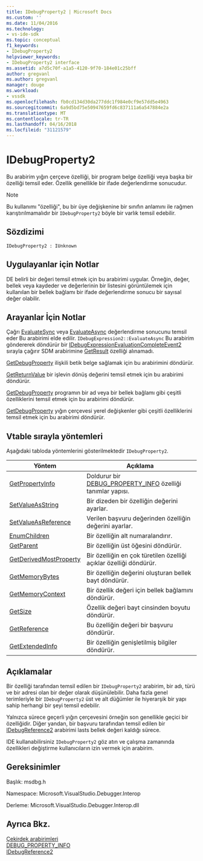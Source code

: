 ```yaml
---
title: IDebugProperty2 | Microsoft Docs
ms.custom: ''
ms.date: 11/04/2016
ms.technology:
- vs-ide-sdk
ms.topic: conceptual
f1_keywords:
- IDebugProperty2
helpviewer_keywords:
- IDebugProperty2 interface
ms.assetid: a7d5c70f-a1a5-4120-9f70-184e01c25bff
author: gregvanl
ms.author: gregvanl
manager: douge
ms.workload:
- vssdk
ms.openlocfilehash: fb0cd134d30da277ddc1f984e0cf9e57dd5e4963
ms.sourcegitcommit: 6a9d5bd75e50947659fd6c837111a6a547884e2a
ms.translationtype: MT
ms.contentlocale: tr-TR
ms.lasthandoff: 04/16/2018
ms.locfileid: "31121579"
---
```

# <a name="idebugproperty2"></a>IDebugProperty2
Bu arabirim yığın çerçeve özelliği, bir program belge özelliği veya başka bir özelliği temsil eder. Özellik genellikle bir ifade değerlendirme sonucudur.  
  
> [!NOTE]
>  Bu kullanımı "özelliği", bu bir üye değişkenine bir sınıfın anlamını ile rağmen karıştırılmamalıdır bir `IDebugProperty2` böyle bir varlık temsil edebilir.  
  
## <a name="syntax"></a>Sözdizimi  
  
```  
IDebugProperty2 : IUnknown  
```  
  
## <a name="notes-for-implementers"></a>Uygulayanlar için Notlar  
 DE belirli bir değeri temsil etmek için bu arabirimi uygular. Örneğin, değer, bellek veya kaydeder ve değerlerinin bir listesini görüntülemek için kullanılan bir bellek bağlamı bir ifade değerlendirme sonucu bir sayısal değer olabilir.  
  
## <a name="notes-for-callers"></a>Arayanlar İçin Notlar  
 Çağrı [EvaluateSync](../../../extensibility/debugger/reference/idebugexpression2-evaluatesync.md) veya [EvaluateAsync](../../../extensibility/debugger/reference/idebugexpression2-evaluateasync.md) değerlendirme sonucunu temsil eder Bu arabirimi elde edilir. `IDebugExpression2::EvaluateAsync` Bu arabirim göndererek döndürür bir [IDebugExpressionEvaluationCompleteEvent2](../../../extensibility/debugger/reference/idebugexpressionevaluationcompleteevent2.md) sırayla çağırır SDM arabirimine [GetResult](../../../extensibility/debugger/reference/idebugexpressionevaluationcompleteevent2-getresult.md) özelliği alınamadı.  
  
 [GetDebugProperty](../../../extensibility/debugger/reference/idebugpropertycreateevent2-getdebugproperty.md) ilişkili betik belge sağlamak için bu arabirimini döndürür.  
  
 [GetReturnValue](../../../extensibility/debugger/reference/idebugreturnvalueevent2-getreturnvalue.md) bir işlevin dönüş değerini temsil etmek için bu arabirimi döndürür.  
  
 [GetDebugProperty](../../../extensibility/debugger/reference/idebugprogram2-getdebugproperty.md) programın bir ad veya bir bellek bağlamı gibi çeşitli özelliklerini temsil etmek için bu arabirimi döndürür.  
  
 [GetDebugProperty](../../../extensibility/debugger/reference/idebugstackframe2-getdebugproperty.md) yığın çerçevesi yerel değişkenler gibi çeşitli özelliklerini temsil etmek için bu arabirimi döndürür.  
  
## <a name="methods-in-vtable-order"></a>Vtable sırayla yöntemleri  
 Aşağıdaki tabloda yöntemlerini gösterilmektedir `IDebugProperty2`.  
  
|Yöntem|Açıklama|  
|------------|-----------------|  
|[GetPropertyInfo](../../../extensibility/debugger/reference/idebugproperty2-getpropertyinfo.md)|Doldurur bir [DEBUG_PROPERTY_INFO](../../../extensibility/debugger/reference/debug-property-info.md) özelliği tanımlar yapısı.|  
|[SetValueAsString](../../../extensibility/debugger/reference/idebugproperty2-setvalueasstring.md)|Bir dizeden bir özelliğin değerini ayarlar.|  
|[SetValueAsReference](../../../extensibility/debugger/reference/idebugproperty2-setvalueasreference.md)|Verilen başvuru değerinden özelliğin değerini ayarlar.|  
|[EnumChildren](../../../extensibility/debugger/reference/idebugproperty2-enumchildren.md)|Bir özelliğin alt numaralandırır.|  
|[GetParent](../../../extensibility/debugger/reference/idebugproperty2-getparent.md)|Bir özelliğin üst öğesini döndürür.|  
|[GetDerivedMostProperty](../../../extensibility/debugger/reference/idebugproperty2-getderivedmostproperty.md)|Bir özelliğin en çok türetilen özelliği açıklar özelliği döndürür.|  
|[GetMemoryBytes](../../../extensibility/debugger/reference/idebugproperty2-getmemorybytes.md)|Bir özelliğin değerini oluşturan bellek bayt döndürür.|  
|[GetMemoryContext](../../../extensibility/debugger/reference/idebugproperty2-getmemorycontext.md)|Bir özellik değeri için bellek bağlamını döndürür.|  
|[GetSize](../../../extensibility/debugger/reference/idebugproperty2-getsize.md)|Özellik değeri bayt cinsinden boyutu döndürür.|  
|[GetReference](../../../extensibility/debugger/reference/idebugproperty2-getreference.md)|Bu özelliğin değeri bir başvuru döndürür.|  
|[GetExtendedInfo](../../../extensibility/debugger/reference/idebugproperty2-getextendedinfo.md)|Bir özelliğin genişletilmiş bilgiler döndürür.|  
  
## <a name="remarks"></a>Açıklamalar  
 Bir özelliği tarafından temsil edilen bir `IDebugProperty2` arabirim, bir adı, türü ve bir adresi olan bir değer olarak düşünülebilir. Daha fazla genel terimleriyle bir `IDebugProperty2` üst ve alt düğümler ile hiyerarşik bir yapı sahip herhangi bir şeyi temsil edebilir.  
  
 Yalnızca sürece geçerli yığın çerçevesini örneğin son genellikle geçici bir özelliğidir. Diğer yandan, bir başvuru tarafından temsil edilen bir [IDebugReference2](../../../extensibility/debugger/reference/idebugreference2.md) arabirimi lasts bellek değeri kaldığı sürece.  
  
 IDE kullanabilirsiniz `IDebugProperty2` göz atın ve çalışma zamanında özellikleri değiştirme kullanıcıların izin vermek için arabirim.  
  
## <a name="requirements"></a>Gereksinimler  
 Başlık: msdbg.h  
  
 Namespace: Microsoft.VisualStudio.Debugger.Interop  
  
 Derleme: Microsoft.VisualStudio.Debugger.Interop.dll  
  
## <a name="see-also"></a>Ayrıca Bkz.  
 [Çekirdek arabirimleri](../../../extensibility/debugger/reference/core-interfaces.md)   
 [DEBUG_PROPERTY_INFO](../../../extensibility/debugger/reference/debug-property-info.md)   
 [IDebugReference2](../../../extensibility/debugger/reference/idebugreference2.md)